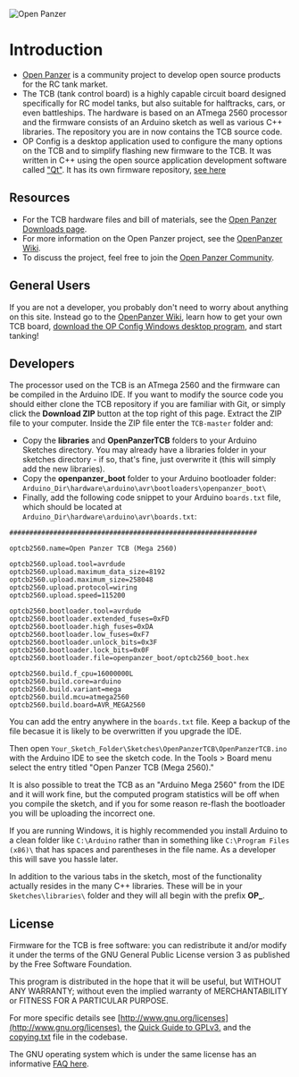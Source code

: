 ![Open Panzer](http://www.openpanzer.org/images/github/tcb_intro_git.jpg)
# Introduction
  * [Open Panzer](http://www.openpanzer.org) is a community project to develop open source products for the RC tank market. 
  * The TCB (tank control board) is a highly capable circuit board designed specifically for RC model tanks, but also suitable for halftracks, cars, or even battleships. The hardware is based on an ATmega 2560 processor and the firmware consists of an Arduino sketch as well as various C++ libraries. The repository you are in now contains the TCB source code. 
  * OP Config is a desktop application used to configure the many options on the TCB and to simplify flashing new firmware to the TCB. It was written in C++ using the open source application development software called ["Qt"](http://www.qt.io/developers/). It has its own firmware repository, [see here](https://github.com/OpenPanzerProject/OP-Config)

## Resources
  * For the TCB hardware files and bill of materials, see the [Open Panzer Downloads page](http://openpanzer.org/downloads).
  * For more information on the Open Panzer project, see the [OpenPanzer Wiki](http://www.openpanzer.org/wiki).
  * To discuss the project, feel free to join the [Open Panzer Community](http://openpanzer.org/forum/index.php?action=forum).

## General Users
If you are not a developer, you probably don't need to worry about anything on this site. Instead go to the [OpenPanzer Wiki](http://www.openpanzer.org/wiki), learn how to get your own TCB board, [download the OP Config Windows desktop program](http://www.openpanzer.org/downloads), and start tanking! 

## Developers
The processor used on the TCB is an ATmega 2560 and the firmware can be compiled in the Arduino IDE. If you want to modify the source code you should either clone the TCB repository if you are familiar with Git, or simply click the **Download ZIP** button at the top right of this page. Extract the ZIP file to your computer. Inside the ZIP file enter the `TCB-master` folder and:
  * Copy the **libraries** and **OpenPanzerTCB** folders to your Arduino Sketches directory. You may already have a libraries folder in your sketches directory - if so, that's fine, just overwrite it (this will simply add the new libraries). 
  * Copy the **openpanzer_boot** folder to your Arduino bootloader folder: `Arduino_Dir\hardware\arduino\avr\bootloaders\openpanzer_boot\`
  * Finally, add the following code snippet to your Arduino `boards.txt` file, which should be located at `Arduino_Dir\hardware\arduino\avr\boards.txt`:

```
##############################################################

optcb2560.name=Open Panzer TCB (Mega 2560)

optcb2560.upload.tool=avrdude
optcb2560.upload.maximum_data_size=8192
optcb2560.upload.maximum_size=258048
optcb2560.upload.protocol=wiring
optcb2560.upload.speed=115200

optcb2560.bootloader.tool=avrdude
optcb2560.bootloader.extended_fuses=0xFD
optcb2560.bootloader.high_fuses=0xDA
optcb2560.bootloader.low_fuses=0xF7
optcb2560.bootloader.unlock_bits=0x3F
optcb2560.bootloader.lock_bits=0x0F
optcb2560.bootloader.file=openpanzer_boot/optcb2560_boot.hex

optcb2560.build.f_cpu=16000000L
optcb2560.build.core=arduino
optcb2560.build.variant=mega
optcb2560.build.mcu=atmega2560
optcb2560.build.board=AVR_MEGA2560
```

You can add the entry anywhere in the `boards.txt` file. Keep a backup of the file becasue it is likely to be overwritten if you upgrade the IDE.

Then open `Your_Sketch_Folder\Sketches\OpenPanzerTCB\OpenPanzerTCB.ino` with the Arduino IDE to see the sketch code. In the Tools > Board menu select the  entry titled "Open Panzer TCB (Mega 2560)." 

It is also possible to treat the TCB as an "Arduino Mega 2560" from the IDE and it will work fine, but the computed program statistics will be off when you compile the sketch, and if you for some reason re-flash the bootloader you will be uploading the incorrect one.  

If you are running Windows, it is highly recommended you install Arduino to a clean folder like `C:\Arduino` rather than in something like `C:\Program Files (x86)\` that has spaces and parentheses in the file name. As a developer this will save you hassle later. 

In addition to the various tabs in the sketch, most of the functionality actually resides in the many C++ libraries. These will be in your `Sketches\libraries\` folder and they will all begin with the prefix **OP_**. 

## License
Firmware for the TCB is free software: you can redistribute it and/or modify it under the terms of the GNU General Public License version 3 as published by the Free Software Foundation.

This program is distributed in the hope that it will be useful, but WITHOUT ANY WARRANTY; without even the implied warranty of MERCHANTABILITY or FITNESS FOR A PARTICULAR PURPOSE. 

For more specific details see [http://www.gnu.org/licenses](http://www.gnu.org/licenses), the [Quick Guide to GPLv3.](http://www.gnu.org/licenses/quick-guide-gplv3.html) and the [copying.txt](https://github.com/OpenPanzerProject/TCB/blob/master/COPYING.txt) file in the codebase.

The GNU operating system which is under the same license has an informative [FAQ here](http://www.gnu.org/licenses/gpl-faq.html).

